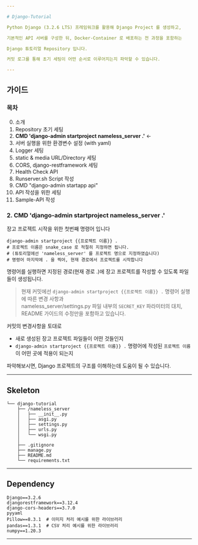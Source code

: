 ```yaml
---

# Django-Tutorial

Python Django (3.2.6 LTS) 프레임워크를 활용해 Django Project 를 생성하고,

기본적인 API 서버를 구성한 뒤, Docker-Container 로 배포하는 전 과정을 포함하는

Django 튜토리얼 Repository 입니다.

커밋 로그를 통해 초기 세팅이 어떤 순서로 이루어지는지 파악할 수 있습니다.

---
```


## 가이드

### 목차

0. 소개
1. Repository 초기 세팅
2. **CMD 'django-admin startproject nameless_server .'** ←
3. 서버 실행을 위한 환경변수 설정 (with yaml)
4. Logger 세팅
5. static & media URL/Directory 세팅
6. CORS, django-restframework 세팅
7. Health Check API
8. Runserver.sh Script 작성
9. CMD "django-admin startapp api"
10. API 작성을 위한 세팅
11. Sample-API 작성

### 2. CMD 'django-admin startproject nameless_server .'

장고 프로젝트 시작을 위한 첫번째 명령어 입니다

```shell
django-admin startproject {{프로젝트 이름}} .
# 프로젝트 이름은 snake_case 로 적절히 지정하면 됩니다. 
# (튜토리얼에선 'nameless_server' 를 프로젝트 명으로 지정하였습니다)
# 명령어 마지막에 . 을 찍어, 현재 경로에서 프로젝트를 시작합니다
```

명령어를 실행하면 지정된 경로(현재 경로 .)에 장고 프로젝트를 작성할 수 있도록 파일들이 생성됩니다.

> 현재 커밋에선 `django-admin startproject {{프로젝트 이름}} .` 명령어 실행에 따른 변경 사항과 </br>
> nameless_server/settings.py 파일 내부의 `SECRET_KEY` 파라미터의 대치, </br>
> README 가이드의 수정만을 포함하고 있습니다.

커밋의 변경사항을 토대로

- 새로 생성된 장고 프로젝트 파일들이 어떤 것들인지
- `django-admin startproject {{프로젝트 이름}} .` 명령어에 작성된 `프로젝트 이름`이 어떤 곳에 적용이 되는지

파악해보시면, Django 프로젝트의 구조를 이해하는데 도움이 될 수 있습니다.

---

## Skeleton

```
└── django-tutorial
    ├── /nameless_server
    │   ├── __init__.py
    │   ├── asgi.py
    │   ├── settings.py
    │   ├── urls.py
    │   └── wsgi.py
    │
    ├── .gitignore
    ├── manage.py
    ├── README.md
    └── requirements.txt
```

---

## Dependency

```
Django==3.2.6
djangorestframework==3.12.4
django-cors-headers==3.7.0
pyyaml
Pillow==8.3.1  # 이미지 처리 예시를 위한 라이브러리
pandas==1.3.1  # CSV 처리 예시를 위한 라이브러리
numpy==1.20.3
```

---